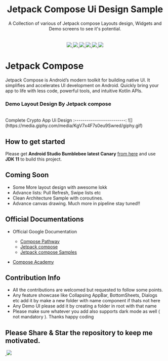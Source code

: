 <h1 align="center">Jetpack Compose Ui Design Sample</h1>

<div align="center">
  A Collection of various of Jetpack compose Layouts design, Widgets and Demo screens to see it's potential.
</div>
<br />
<br />

<div align="center">
    <a href = "https://developer.android.com/jetpack/androidx/versions/all-channel#december_16_2020">
      <img src = "https://img.shields.io/badge/Jetpack%20Compose-1.0.1-brightgreen" />
    </a>
  <a href = "https://github.com/DeveloperRahnuma/LayoutOrDemoAppUI_JetpackCompose/network/">
    <img src = "https://img.shields.io/github/forks/DeveloperRahnuma/LayoutOrDemoAppUI_JetpackCompose" />
  </a>

  <a href = "https://github.com/DeveloperRahnuma/LayoutOrDemoAppUI_JetpackCompose/stargazers">
     <img src = "https://img.shields.io/github/stars/DeveloperRahnuma/LayoutOrDemoAppUI_JetpackCompose" />
  </a>
  <a href = "https://github.com/DeveloperRahnuma/LayoutOrDemoAppUI_JetpackCompose/issues">
     <img src = "https://img.shields.io/github/issues/DeveloperRahnuma/LayoutOrDemoAppUI_JetpackCompose" />
  </a>  
    <a href = "https://github.com/Gurupreet/ComposeCookBook/blob/master/LICENSE">
     <img src = "https://img.shields.io/github/license/DeveloperRahnuma/LayoutOrDemoAppUI_JetpackCompose" />
  </a> 
  <a href = "https://twitter.com/SharibRahnuma">
     <img src = "https://img.shields.io/twitter/url?label=follow&style=social&url=https%3A%2F%2Ftwitter.com%2F_gurupreet" />
  </a>
</div>

# Jetpack Compose
Jetpack Compose is Android’s modern toolkit for building native UI. It simplifies and accelerates UI development on Android. Quickly bring your app to life with less code, powerful tools, and intuitive Kotlin APIs.


### Demo Layout Design By Jetpack compose
<br />
Complete Crypto App Ui Design             
:-------------------------:
![](https://media.giphy.com/media/KgV7x4F7s0eu9Swred/giphy.gif)


## How to get started
Please get **Android Studio Bumblebee latest Canary** [from here](https://developer.android.com/studio/preview/) and use **JDK 11** to build this project.

## Coming Soon
  - Some More layout design with awesome lokk
  - Advance lists: Pull Refresh, Swipe lists etc
  - Clean Architecture Sample with coroutines.
  - Advance canvas drawing.
    Much more in pipeline stay tuned!!

## Official Documentations
- Official Google Documentation
  - [Compose Pathway](https://developer.android.com/courses/pathways/compose)
  - [Jetpack compose](https://developer.android.com/jetpack/compose)
  - [Jetpack compose Samples](https://github.com/android/compose-samples)

- [Compose Academy ](https://compose.academy/)

## Contribution Info
  - All the contributions are welcomed but requested to follow some points.
  - Any feature showcase like Collapsing AppBar, BottomSheets, Dialogs etc add it by make a new folder with name component if thats not here
  - Any Demo UI please add it by creating a folder in root with that name
  - Please make sure whatever you add also supports dark mode as well ( not mandatory ).
    Thanks happy coding


## Please Share & Star the repository to keep me motivated.
  <a href = "https://github.com/DeveloperRahnuma/LayoutOrDemoAppUI_JetpackCompose">
     <img src = "" />
  </a>
  <a href = "https://twitter.com/SharibRahnuma">
     <img src = "https://img.shields.io/twitter/url?label=follow&style=social&url=https%3A%2F%2Ftwitter.com%2F_gurupreet" />
  </a>

